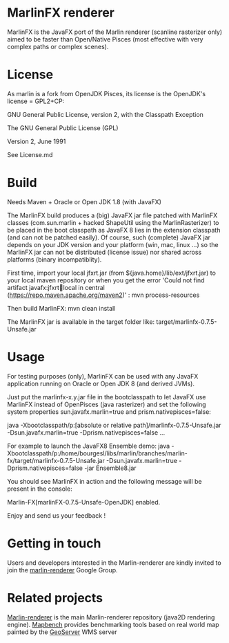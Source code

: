 MarlinFX renderer
=================

MarlinFX is the JavaFX port of the Marlin renderer (scanline rasterizer only) aimed to be faster than Open/Native Pisces (most effective with very complex paths or complex scenes).

License
=======

As marlin is a fork from OpenJDK Pisces, its license is the OpenJDK's license = GPL2+CP:

GNU General Public License, version 2,
with the Classpath Exception

The GNU General Public License (GPL)

Version 2, June 1991

See License.md

Build
=====

Needs Maven + Oracle or Open JDK 1.8 (with JavaFX)

The MarlinFX build produces a (big) JavaFX jar file patched with MarlinFX classes (com.sun.marlin + hacked ShapeUtil using the MarlinRasterizer) to be placed in the boot classpath as JavaFX 8 lies in the extension classpath (and can not be patched easily). Of course, such (complete) JavaFX jar depends on your JDK version and your platform (win, mac, linux ...) so the MarlinFX jar can not be distributed (license issue) nor shared across platforms (binary incompatiblity).

First time, import your local jfxrt.jar (from ${java.home}/lib/ext/jfxrt.jar) to your local maven repository or when you get the error 'Could not find artifact javafx:jfxrt:jar:local in central (https://repo.maven.apache.org/maven2)' :
mvn process-resources

Then build MarlinFX:
mvn clean install

The MarlinFX jar is available in the target folder like:
target/marlinfx-0.7.5-Unsafe.jar


Usage
=====

For testing purposes (only), MarlinFX can be used with any JavaFX application running on Oracle or Open JDK 8 (and derived JVMs).

Just put the marlinfx-x.y.jar file in the bootclasspath to let JavaFX use MarlinFX instead of OpenPisces (java rasterizer) and set the following system properties sun.javafx.marlin=true and prism.nativepisces=false:

java -Xbootclasspath/p:[absolute or relative path]/marlinfx-0.7.5-Unsafe.jar -Dsun.javafx.marlin=true -Dprism.nativepisces=false ...

For example to launch the JavaFX8 Ensemble demo:
java -Xbootclasspath/p:/home/bourgesl/libs/marlin/branches/marlin-fx/target/marlinfx-0.7.5-Unsafe.jar -Dsun.javafx.marlin=true  -Dprism.nativepisces=false -jar Ensemble8.jar

You should see MarlinFX in action and the following message will be present in the console:

Marlin-FX[marlinFX-0.7.5-Unsafe-OpenJDK] enabled.

Enjoy and send us your feedback !


Getting in touch
================

Users and developers interested in the Marlin-renderer are kindly invited to join the [marlin-renderer](https://groups.google.com/forum/#!forum/marlin-renderer) Google Group.


Related projects
===============

[Marlin-renderer](https://github.com/bourgesl/marlin-renderer) is the main Marlin-renderer repository (java2D rendering engine).
[Mapbench](https://github.com/bourgesl/mapbench) provides benchmarking tools based on real world map painted by the [GeoServer](http://geoserver.org/) WMS server
